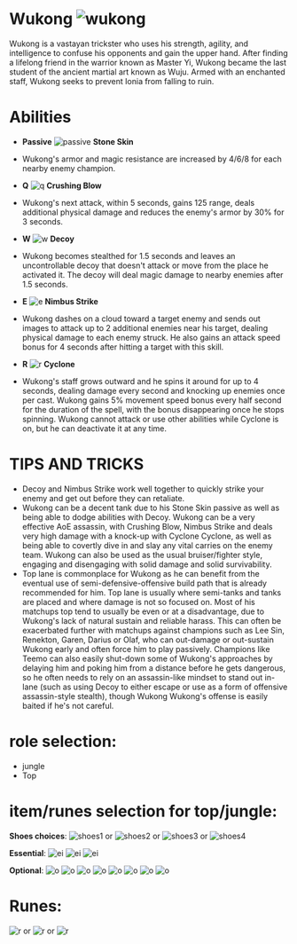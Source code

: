 # Wukong ![wukong](https://static.wikia.nocookie.net/leagueoflegends/images/9/91/Wukong_OriginalSquare.png/revision/latest/scale-to-width-down/42?cb=20150402222522)

Wukong is a vastayan trickster who uses his strength, agility, and intelligence to confuse his opponents and gain the upper hand. After finding a lifelong friend in the warrior known as Master Yi, Wukong became the last student of the ancient martial art known as Wuju. Armed with an enchanted staff, Wukong seeks to prevent Ionia from falling to ruin.

# Abilities
- **Passive** ![passive](https://oyster.ignimgs.com/mediawiki/apis.ign.com/league-of-legends/1/1e/Stone_Skin.PNG?width=325) **Stone Skin** 
- Wukong's armor and magic resistance are increased by 4/6/8 for each nearby enemy champion.
  
- **Q** ![q](https://oyster.ignimgs.com/mediawiki/apis.ign.com/league-of-legends/4/43/Crushing_Blow.PNG?width=325) **Crushing Blow**
- Wukong's next attack, within 5 seconds, gains 125 range, deals additional physical damage and reduces the enemy's armor by 30% for 3 seconds.
  
- **W** ![w](https://oyster.ignimgs.com/mediawiki/apis.ign.com/league-of-legends/3/35/Decoy.PNG?width=325) **Decoy**
- Wukong becomes stealthed for 1.5 seconds and leaves an uncontrollable decoy that doesn't attack or move from the place he activated it. The decoy will deal magic damage to nearby enemies after 1.5 seconds.
  
- **E** ![e](https://oyster.ignimgs.com/mediawiki/apis.ign.com/league-of-legends/8/85/Nimbus_Strike.PNG?width=325) **Nimbus Strike**
- Wukong dashes on a cloud toward a target enemy and sends out images to attack up to 2 additional enemies near his target, dealing physical damage to each enemy struck. He also gains an attack speed bonus for 4 seconds after hitting a target with this skill.
  
- **R** ![r](https://oyster.ignimgs.com/mediawiki/apis.ign.com/league-of-legends/2/20/Cyclone.PNG?width=325) **Cyclone**
- Wukong's staff grows outward and he spins it around for up to 4 seconds, dealing damage every second and knocking up enemies once per cast. Wukong gains 5% movement speed bonus every half second for the duration of the spell, with the bonus disappearing once he stops spinning. Wukong cannot attack or use other abilities while Cyclone is on, but he can deactivate it at any time.

# TIPS AND TRICKS

- Decoy and Nimbus Strike work well together to quickly strike your enemy and get out before they can retaliate.
- Wukong can be a decent tank due to his Stone Skin passive as well as being able to dodge abilities with Decoy. Wukong can be a very effective AoE assassin, with Crushing Blow, Nimbus Strike and deals very high damage with a knock-up with Cyclone Cyclone, as well as being able to covertly dive in and slay any vital carries on the enemy team. Wukong can also be used as the usual bruiser/fighter style, engaging and disengaging with solid damage and solid survivability.
- Top lane is commonplace for Wukong as he can benefit from the eventual use of semi-defensive-offensive build path that is already recommended for him. Top lane is usually where semi-tanks and tanks are placed and where damage is not so focused on. Most of his matchups top tend to usually be even or at a disadvantage, due to Wukong's lack of natural sustain and reliable harass. This can often be exacerbated further with matchups against champions such as Lee Sin, Renekton, Garen, Darius or Olaf, who can out-damage or out-sustain Wukong early and often force him to play passively. Champions like Teemo can also easily shut-down some of Wukong's approaches by delaying him and poking him from a distance before he gets dangerous, so he often needs to rely on an assassin-like mindset to stand out in-lane (such as using Decoy to either escape or use as a form of offensive assassin-style stealth), though Wukong Wukong's offense is easily baited if he's not careful.

# role selection:
- jungle
- Top

# item/runes selection for top/jungle:
**Shoes choices**:
![shoes1](https://static.wikia.nocookie.net/leagueoflegends/images/1/14/Ionian_Boots_of_Lucidity_item.png/revision/latest/scale-to-width-down/40?cb=20201029200352) or
![shoes2](https://static.wikia.nocookie.net/leagueoflegends/images/b/be/Plated_Steelcaps_item.png/revision/latest/scale-to-width-down/40?cb=20201029223540) or
![shoes3](https://static.wikia.nocookie.net/leagueoflegends/images/9/96/Mercury%27s_Treads_item.png/revision/latest/scale-to-width-down/40?cb=20201027211544) or
![shoes4](https://static.wikia.nocookie.net/leagueoflegends/images/6/69/Boots_of_Swiftness_item.png/revision/latest/scale-to-width-down/40?cb=20201027193506)

**Essential**:
![ei](https://static.wikia.nocookie.net/leagueoflegends/images/3/3d/Trinity_Force_item.png/revision/latest/scale-to-width-down/40?cb=20201102200650)
![ei](https://static.wikia.nocookie.net/leagueoflegends/images/1/1c/Spear_of_Shojin_item.png/revision/latest/scale-to-width-down/40?cb=20221020150439)
![ei](https://static.wikia.nocookie.net/leagueoflegends/images/4/4f/Sundered_Sky_item.png/revision/latest/scale-to-width-down/40?cb=20231122033514)

**Optional**:
![o](https://static.wikia.nocookie.net/leagueoflegends/images/8/8f/Abyssal_Mask_item.png/revision/latest/scale-to-width-down/40?cb=20221019161205)
![o](https://static.wikia.nocookie.net/leagueoflegends/images/2/2f/Blade_of_the_Ruined_King_item.png/revision/latest/scale-to-width-down/40?cb=20230505015415)
![o](https://static.wikia.nocookie.net/leagueoflegends/images/1/1c/Death%27s_Dance_item.png/revision/latest/scale-to-width-down/40?cb=20221019161938)
![o](https://static.wikia.nocookie.net/leagueoflegends/images/3/37/Force_of_Nature_item.png/revision/latest/scale-to-width-down/40?cb=20201118204335)
![o](https://static.wikia.nocookie.net/leagueoflegends/images/5/58/Frozen_Heart_item.png/revision/latest/scale-to-width-down/40?cb=20210904173935)
![o](https://static.wikia.nocookie.net/leagueoflegends/images/c/c7/Jak%27Sho%2C_The_Protean_item.png/revision/latest/scale-to-width-down/40?cb=20221019174444)
![o](https://static.wikia.nocookie.net/leagueoflegends/images/9/9b/Sterak%27s_Gage_item.png/revision/latest/scale-to-width-down/40?cb=20201027215554)
![o](https://static.wikia.nocookie.net/leagueoflegends/images/1/16/Wit%27s_End_item.png/revision/latest/scale-to-width-down/40?cb=20201027220422)

# Runes:
![r](https://static.wikia.nocookie.net/leagueoflegends/images/f/f2/Lethal_Tempo_rune.png/revision/latest/scale-to-width-down/52?cb=20171126182145) or
![r](https://static.wikia.nocookie.net/leagueoflegends/images/2/20/Conqueror_rune.png/revision/latest/scale-to-width-down/52?cb=20180314225947) or
![r](https://static.wikia.nocookie.net/leagueoflegends/images/a/a3/Grasp_of_the_Undying_rune.png/revision/latest/scale-to-width-down/52?cb=20171126182107)

